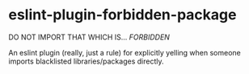 # eslint-plugin-forbidden-package
DO NOT IMPORT THAT WHICH IS... _FORBIDDEN_

An eslint plugin (really, just a rule) for explicitly yelling when someone imports blacklisted libraries/packages directly.
